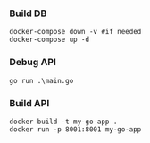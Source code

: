 ### Build DB

```
docker-compose down -v #if needed
docker-compose up -d
```

### Debug API

```
go run .\main.go
```

### Build API

```
docker build -t my-go-app .
docker run -p 8001:8001 my-go-app
```
